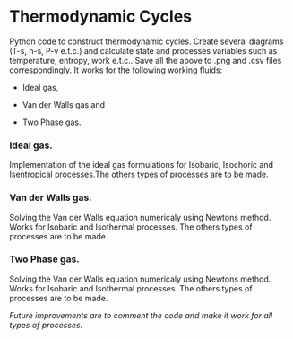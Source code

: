 # Thermodynamic Cycles
Python code to construct thermodynamic cycles. Create several diagrams (T-s, h-s, P-v e.t.c.) and calculate state and processes variables such as temperature, entropy, work e.t.c.. Save all the above to .png and .csv files correspondingly. It works for the following working fluids:

- Ideal gas,

- Van der Walls gas and 

- Two Phase gas.

### Ideal gas.

Implementation of the ideal gas formulations for Isobaric, Isochoric and Isentropical processes.The others types of processes are to be made.

### Van der Walls gas.

Solving the Van der Walls equation numericaly using Newtons method. Works for Isobaric and Isothermal processes. The others types of processes are to be made.

### Two Phase gas.

Solving the Van der Walls equation numericaly using Newtons method. Works for Isobaric and Isothermal processes. The others types of processes are to be made.

_Future improvements are to comment the code and make it work for all types of processes._
